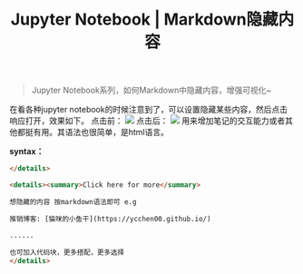 ﻿---
 title: Jupyter Notebook | Markdown隐藏内容
 date: 
 updated: 
 categories:
 - Python
 - Jupyter Notebook
 tags:
 - Python
 - Jupyter Notebook
 - Markdown
---
>Jupyter Notebook系列，如何Markdown中隐藏内容，增强可视化~
<!--less-->

在看各种jupyter notebook的时候注意到了，可以设置隐藏某些内容，然后点击响应打开，效果如下。
点击前：
![](https://img-blog.csdnimg.cn/20210125133633621.png#pic_center)
点击后：
![](https://img-blog.csdnimg.cn/20210125133748897.png#pic_center)
用来增加笔记的交互能力或者其他都挺有用。其语法也很简单，是html语言。

**syntax：**
```html
</details>

<details><summary>Click here for more</summary>
    
想隐藏的内容 按markdown语法即可 e.g 
    
推销博客: [猫咪的小鱼干](https://ycchen00.github.io/)
    
......
    
也可加入代码块，更多搭配，更多选择
</details>
```





